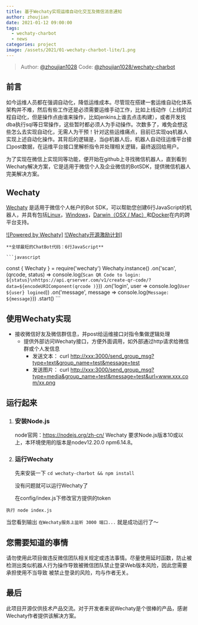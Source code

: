 ```yaml
---
title: 基于Wechaty实现运维自动化交互及微信消息通知
author: zhoujian
date: 2021-01-12 09:00:00
tags:
  - wechaty-charbot
  - news
categories: project
image: /assets/2021/01-wechaty-charbot-lite/1.png
---
```


> Author: [@zhoujian1028](https://github.com/zhoujian1028)
> Code: [@zhoujian1028/wechaty-charbot](https://github.com/zhoujian1028/wechaty-charbot)

## 前言

  如今运维人员都在强调自动化，降低运维成本。尽管现在搭建一套运维自动化体系架构并不难，然后有些工作还是必须需要运维手动工作，比如上线动作（上线的过程自动化，但是操作点由谁来操作，比如jenkins上谁去点击构建），或者开发找dba执行sql等日常操作，这些暂时都必须人为手动操作。次数多了，难免会想这些怎么去实现自动化，无需人为干预！针对这些运维痛点，目前已实现qq机器人实现上述自动化操作。其背后的逻辑是，当@机器人后，机器人自动往运维平台接口post数据，在运维平台接口里解析指令并处理相关逻辑，最终返回给用户。
  
  为了实现在微信上实现同等功能，便开始在github上寻找微信机器人，直到看到Wechaty解决方案，它是适用于微信个人及企业微信的BotSDK，提供微信机器人完美解决方案。

## Wechaty

  [Wechaty](https://wechaty.github.io/) 是适用于微信个人帐户的Bot SDK，可以帮助您创建6行JavaScript的机器人，并具有包括[Linux](https://travis-ci.com/wechaty/wechaty)，[Windows](https://ci.appveyor.com/project/wechaty/wechaty)，[Darwin（OSX / Mac）](https://travis-ci.com/Wechaty/wechaty)和[Docker](https://app.shippable.com/github/Wechaty/wechaty)在内的跨平台支持。

[![Powered by Wechaty]](https://github.com/chatie/wechaty)
[![Wechaty开源激励计划]](https://github.com/juzibot/Welcome/wiki/Everything-about-Wechaty)

    **全球最短的ChatBot代码：6行JavaScript**

    ```javascript
  const { Wechaty } = require('wechaty')
  Wechaty.instance()
  .on('scan', (qrcode, status) => console.log(`Scan QR Code to login: ${status}\nhttps://api.qrserver.com/v1/create-qr-code/?data=${encodeURIComponent(qrcode
)}`))
  .on('login',            user => console.log(`User ${user} logined`))
  .on('message',       message => console.log(`Message: ${message}`))
  .start()
    ```

## 使用Wechaty实现

- 接收微信好友及微信群信息，并post给运维接口对指令集做逻辑处理
  - 提供外部访问Wechaty接口，方便外面调用，如外部通过http请求给微信群或个人发信息
    - 发送文本： curl  <http://xxx:3000/send_group_msg?type=text&group_name=test&message=test>
    - 发送图片： curl  <http://xxx:3000/send_group_msg?type=media&group_name=test&message=test&url=www.xxx.com/xx.png>
  
## 运行起来

1. ### 安装Node.js

   node官网：<https://nodejs.org/zh-cn/>
   Wechaty 要求Node.js版本10或以上，本环境使用的版本是nodev12.20.0 npm6.14.8。

2. ### 运行Wechaty

   先来安装一下
    ```cd wechaty-charbot && npm install```

   没有问题就可以运行Wechaty了

   在config/index.js下修改官方提供的token

  ```执行 node index.js```

   当您看到输出 `在Wechaty服务上监听 3000 端口...` 就是成功运行了～

## 您需要知道的事情

请勿使用此项目做违反微信团队相关规定或违法事情。尽量使用延时函数，防止被检测出类似机器人行为操作导致被微信团队禁止登录Web版本风险，因此您需要承担使用不当导致
被禁止登录的风险，均与作者无关。

## 最后

此项目开源仅供技术产品交流。对于开发者来说Wechaty是个很棒的产品，感谢Wechaty作者提供该解决方案。
